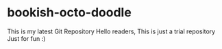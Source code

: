 # bookish-octo-doodle
This is my latest Git Repository
Hello readers,
This is just a trial repository
Just for fun :)
